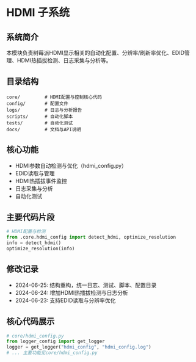 # HDMI 子系统

## 系统简介
本模块负责树莓派HDMI显示相关的自动化配置、分辨率/刷新率优化、EDID管理、HDMI热插拔检测、日志采集与分析等。

## 目录结构
```
core/         # HDMI配置与控制核心代码
config/       # 配置文件
logs/         # 日志与分析报告
scripts/      # 自动化脚本
tests/        # 自动化测试
docs/         # 文档与API说明
```

## 核心功能
- HDMI参数自动检测与优化（hdmi_config.py）
- EDID读取与管理
- HDMI热插拔事件监控
- 日志采集与分析
- 自动化测试

## 主要代码片段
```python
# HDMI配置与检测
from .core.hdmi_config import detect_hdmi, optimize_resolution
info = detect_hdmi()
optimize_resolution(info)
```

## 修改记录
- 2024-06-25: 结构重构，统一日志、测试、脚本、配置目录
- 2024-06-24: 增加HDMI热插拔检测与日志分析
- 2024-06-23: 支持EDID读取与分辨率优化

## 核心代码展示
```python
# core/hdmi_config.py
from logger_config import get_logger
logger = get_logger("hdmi_config", "hdmi_config.log")
# ... 主要功能见core/hdmi_config.py
``` 
